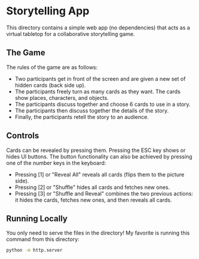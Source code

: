 # Storytelling App

This directory contains a simple web app (no dependencies) that acts as a virtual tabletop for a collaborative storytelling game.

## The Game

The rules of the game are as follows:

* Two participants get in front of the screen and are given a new set of hidden cards (back side up).
* The participants freely turn as many cards as they want. The cards show places, characters, and objects.
* The participants discuss together and choose 6 cards to use in a story.
* The participants then discuss together the details of the story.
* Finally, the participants retell the story to an audience.

## Controls

Cards can be revealed by pressing them. Pressing the ESC key shows or hides UI buttons. The button functionality can also be achieved by pressing one of the number keys in the keyboard:

* Pressing [1] or "Reveal All" reveals all cards (flips them to the picture side).
* Pressing [2] or "Shuffle" hides all cards and fetches new ones.
* Pressing [3] or "Shuffle and Reveal" combines the two previous actions: it hides the cards, fetches new ones, and then reveals all cards.

## Running Locally

You only need to serve the files in the directory! My favorite is running this command from this directory:

```sh
python -m http.server
```
